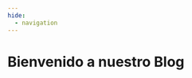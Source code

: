 ```yaml
---
hide:
  - navigation
---
```

# Bienvenido a nuestro Blog
<div class="md-content" data-md-component="content">
  <div class="md-content__inner">
    <link rel="stylesheet" href="stylesheets/extra.css">
    <div id="posts"></div>
    <script>
    // Función para convertir Markdown a HTML
    function markdownToHtml(text) {
      // Convierte listas no ordenadas
      text = text.replace(/\- (.*?)\./gm, '<li>$1.</li>');
      // Convertir negrita
      text = text.replace(/\*\*(.*?)\*\*/g, '<strong>$1</strong>');
      // Convertir cursiva
      text = text.replace(/\*(.*?)\*/g, '<em>$1</em>');
      // Convertir \n en salto de linea
      text = text.replace(/\\n/g, '<br>');
      // Interpretar imágenes
      text = text.replace(/!\[(.*?)\]\((.*?)\)/g, '<img src="$2" alt="$1">');
      // Convertir enlaces
      text = text.replace(/\[(.*?)\]\((.*?)\)(\{:target="_blank"\})?/g, function(match, p1, p2, p3) {
        return `<a href="${p2}" ${p3 ? 'target="_blank"' : ''}>${p1}</a>`;
      });
      return text;
      }
    //Función que nos permite obtener la fecha en un formato más legible
    function formatDate(dateString) {
      const months = ["Enero", "Febrero", "Marzo", "Abril", "Mayo", "Junio",
      "Julio", "Agosto", "Septiembre", "Octubre", "Noviembre", "Diciembre"];
      const [year, month, day] = dateString.split('-');
      return `${parseInt(day)} de ${months[parseInt(month) - 1]}, ${year}`;
    }
    // Cargar el archivo JSON y mostrar los posts
    fetch('./posts.json')
      .then(response => response.json())
      .then(data => {
        const postsContainer = document.getElementById('posts');
        if (data.posts && Array.isArray(data.posts)) {
          data.posts.forEach(post => {
            const postElement = document.createElement('div');
            postElement.innerHTML = `
              <em style="display: block; margin-bottom: 0;">${formatDate(post.date)}</em>
              <h2 style="margin-top: 0;"><a href="/es/blog/posts/${post.link}/">${post.title}</a></h2>
              ${markdownToHtml(post.summary)}
              <p><a href="/es/blog/posts/${post.link}/">Continue leyendo</a></p>
              <br>
            `;
            postsContainer.appendChild(postElement);
          });
        } else {
          console.error('No posts available.');
        }
      })
      .catch(error => console.error('Error al cargar el JSON:', error));
    </script>
  </div>
</div>